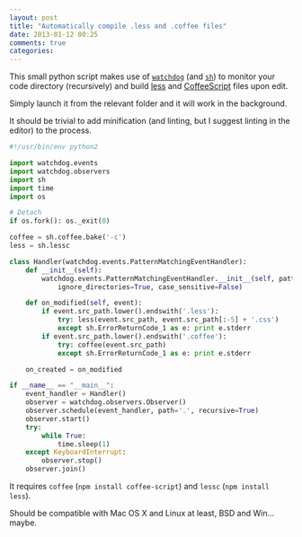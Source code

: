 ```yaml
---
layout: post
title: "Automatically compile .less and .coffee files"
date: 2013-01-12 00:25
comments: true
categories: 
---
```


This small python script makes use of [`watchdog`][w] (and [`sh`][s]) to monitor your code directory (recursively) and build [less][l] and [CoffeeScript][c] files upon edit.

Simply launch it from the relevant folder and it will work in the background.

It should be trivial to add minification (and linting, but I suggest linting in the editor) to the process.

[w]: http://packages.python.org/watchdog/
[s]: http://amoffat.github.com/sh/
[l]: http://lesscss.org/
[c]: http://coffeescript.org

```python
#!/usr/bin/env python2

import watchdog.events
import watchdog.observers
import sh
import time
import os

# Detach
if os.fork(): os._exit(0)

coffee = sh.coffee.bake('-c')
less = sh.lessc

class Handler(watchdog.events.PatternMatchingEventHandler):
    def __init__(self):
        watchdog.events.PatternMatchingEventHandler.__init__(self, patterns=['*.less', '*.coffee'],
            ignore_directories=True, case_sensitive=False)

    def on_modified(self, event):
        if event.src_path.lower().endswith('.less'):
            try: less(event.src_path, event.src_path[:-5] + '.css')
            except sh.ErrorReturnCode_1 as e: print e.stderr
        if event.src_path.lower().endswith('.coffee'):
            try: coffee(event.src_path)
            except sh.ErrorReturnCode_1 as e: print e.stderr

    on_created = on_modified

if __name__ == "__main__":
    event_handler = Handler()
    observer = watchdog.observers.Observer()
    observer.schedule(event_handler, path='.', recursive=True)
    observer.start()
    try:
        while True:
            time.sleep(1)
    except KeyboardInterrupt:
        observer.stop()
    observer.join()

```

It requires `coffee` (`npm install coffee-script`) and `lessc` (`npm install less`).

Should be compatible with Mac OS X and Linux at least, BSD and Win... maybe.

